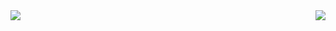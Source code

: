 <a href="https://github.com/hanbitgoun/github-readme-stats">
  <img align="left" src="https://github-readme-stats-lemon-sigma-76.vercel.app/api/top-langs/?username=hanbitgoun&layout=compact&repo=github-readme-stats" / width="auto" height ="auto">
</a>
<a href="https://github.com/hanbitgoun/github-readme-stats">
  <img align="right" src="https://github-readme-stats-lemon-sigma-76.vercel.app/api/?username=hanbitgoun&show_icons=true&theme=radical&hide_border=True&repo=github-readme-stats" / width="auto" height="auto">
</a>




<!--
**hanbitgoun/hanbitgoun** is a ✨ _special_ ✨ repository because its `README.md` (this file) appears on your GitHub profile.

Here are some ideas to get you started:

- 🔭 I’m currently working on ...
- 🌱 I’m currently learning ...
- 👯 I’m looking to collaborate on ...
- 🤔 I’m looking for help with ...
- 💬 Ask me about ...
- 📫 How to reach me: ...
- 😄 Pronouns: ...
- ⚡ Fun fact: ...


